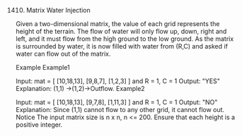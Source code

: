1410. Matrix Water Injection

Given a two-dimensional matrix, the value of each grid represents the height of the terrain. The flow of water will only flow up, down, right and left, and it must flow from the high ground to the low ground. As the matrix is surrounded by water, it is now filled with water from (R,C) and asked if water can flow out of the matrix.

Example
Example1

Input: 
mat =
[
    [10,18,13],
    [9,8,7],
    [1,2,3]
] and R = 1, C = 1
Output: "YES"
Explanation: 
(1,1) →(1,2)→Outflow.
Example2

Input: 
mat = 
[
    [10,18,13],
    [9,7,8],
    [1,11,3]
] and R = 1, C = 1
Output: "NO"
Explanation: 
Since (1,1) cannot flow to any other grid, it cannot flow out.
Notice
The input matrix size is n x n, n <= 200.
Ensure that each height is a positive integer.
